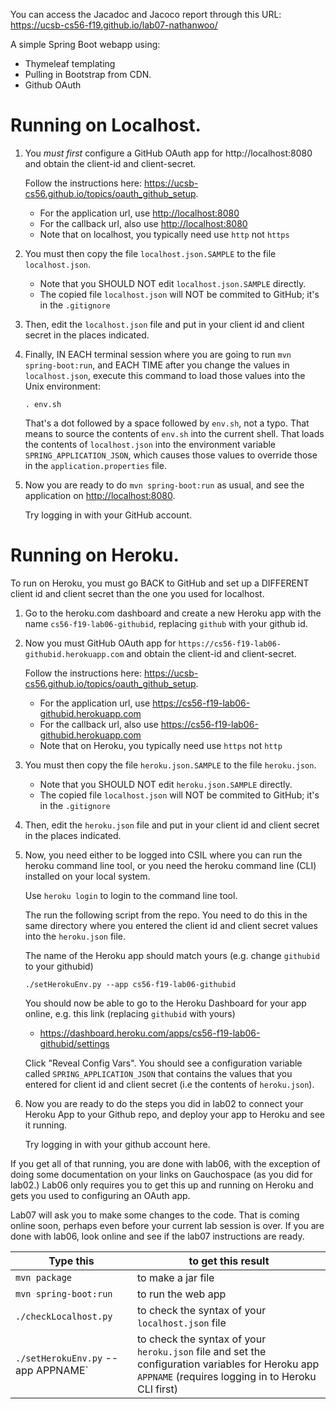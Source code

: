 You can access the Jacadoc and Jacoco report through this URL: https://ucsb-cs56-f19.github.io/lab07-nathanwoo/

A simple Spring Boot webapp using:
* Thymeleaf templating
* Pulling in Bootstrap from CDN.
* Github OAuth


# Running on Localhost.

1.  You *must first* configure a GitHub OAuth app for http://localhost:8080 and obtain the client-id and client-secret.

    Follow the instructions here: <https://ucsb-cs56.github.io/topics/oauth_github_setup>.

    * For the application url, use <http://localhost:8080>
    * For the callback url, also use <http://localhost:8080>
    * Note that on localhost, you typically need use `http` not `https`
     
2.  You must then copy the file `localhost.json.SAMPLE` to the file `localhost.json`.

    * Note that you SHOULD NOT edit `localhost.json.SAMPLE` directly.
    * The copied file `localhost.json` will NOT be commited to GitHub; it's in the `.gitignore`

3.  Then, edit the `localhost.json` file and put in your client id and client secret in the places indicated.

4.  Finally, IN EACH terminal session where you are going to run `mvn spring-boot:run`, and EACH TIME after you
    change the values in `localhost.json`, execute this command to load those values into the Unix environment:

    ```
    . env.sh
    ```

    That's a dot followed by a space followed by `env.sh`, not a typo.  That means to source the contents of `env.sh` into the
    current shell.  That loads the contents of `localhost.json` into the environment variable `SPRING_APPLICATION_JSON`, which
    causes those values to override those in the `application.properties` file.


5.  Now you are ready to do `mvn spring-boot:run` as usual, and see the application on <http://localhost:8080>.

    Try logging in with your GitHub account.

# Running on Heroku.

To run on Heroku, you must go BACK to GitHub and set up a DIFFERENT client id and client secret than the one you used for
localhost.


1.  Go to the heroku.com dashboard and create a new Heroku app with the name `cs56-f19-lab06-githubid`, replacing `github` with your
    github id.


1.  Now you must GitHub OAuth app for `https://cs56-f19-lab06-githubid.herokuapp.com` and obtain the client-id and client-secret.

    Follow the instructions here: <https://ucsb-cs56.github.io/topics/oauth_github_setup>.

    * For the application url, use <https://cs56-f19-lab06-githubid.herokuapp.com>
    * For the callback url, also use <https://cs56-f19-lab06-githubid.herokuapp.com>
    * Note that on Heroku, you typically need use `https` not `http`
     
2.  You must then copy the file `heroku.json.SAMPLE` to the file `heroku.json`.

    * Note that you SHOULD NOT edit `heroku.json.SAMPLE` directly.
    * The copied file `localhost.json` will NOT be commited to GitHub; it's in the `.gitignore`

3.  Then, edit the `heroku.json` file and put in your client id and client secret in the places indicated.

4.  Now, you need either to be logged into CSIL where you can run the heroku command line tool, or you need the heroku
    command line (CLI) installed on your local system.

    Use `heroku login` to login to the command line tool.

    The run the following script from the repo.  You need to do this in the same directory where you entered
    the client id and client secret values into the `heroku.json` file.

    The name of the Heroku app should match yours (e.g. change `githubid` to your githubid)

    ```
    ./setHerokuEnv.py --app cs56-f19-lab06-githubid
    ```

    You should now be able to go to the Heroku Dashboard for your app online, e.g. this link (replacing `githubid` with yours)

    * <https://dashboard.heroku.com/apps/cs56-f19-lab06-githubid/settings>

    Click "Reveal Config Vars".   You should see a configuration variable called `SPRING_APPLICATION_JSON` that contains
    the values that you entered for client id and client secret (i.e the contents of `heroku.json`).
    

5.  Now you are ready to do the steps you did in lab02 to connect your Heroku App to your Github repo, and deploy your app to Heroku and see it running.

    Try logging in with your github account here.


If you get all of that running, you are done with lab06, with the exception of doing some documentation on your links on Gauchospace (as you did for lab02.)
Lab06 only requires you to get this up and running on Heroku and gets you used to
configuring an OAuth app.

Lab07 will ask you to make some changes to the code. That is coming online soon, perhaps even before your current lab session is over.  If you are done
with lab06, look online and see if the lab07 instructions are ready.



| Type this | to get this result |
|-----------|------------|
| `mvn package` | to make a jar file|
| `mvn spring-boot:run` | to run the web app|
| `./checkLocalhost.py` | to check the syntax of your `localhost.json` file |
| `./setHerokuEnv.py` --app APPNAME` | to check the syntax of your `heroku.json` file  and set the configuration variables for Heroku app `APPNAME` (requires logging in to Heroku CLI first)|

